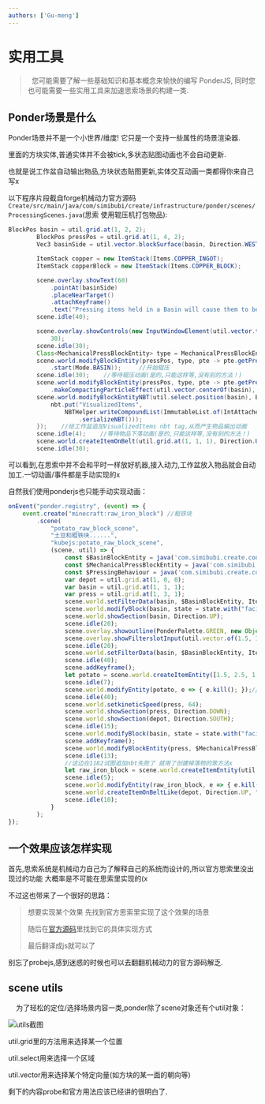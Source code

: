 ```yaml
---
authors: ['Gu-meng']
---
```

# 实用工具

>   您可能需要了解一些基础知识和基本概念来愉快的编写 PonderJS, 同时您也可能需要一些实用工具来加速思索场景的构建一类.



## Ponder场景是什么

Ponder场景并不是一个小世界/维度! 它只是一个支持一些属性的场景渲染器.

里面的方块实体,普通实体并不会被tick,多状态贴图动画也不会自动更新.

也就是说工作盆自动输出物品,方块状态贴图更新,实体交互动画一类都得你来自己写x



以下程序片段截自forge机械动力官方源码`Create/src/main/java/com/simibubi/create/infrastructure/ponder/scenes/ProcessingScenes.java`(思索 使用辊压机打包物品):

```java
BlockPos basin = util.grid.at(1, 2, 2);
        BlockPos pressPos = util.grid.at(1, 4, 2);                        //辊压机位置
        Vec3 basinSide = util.vector.blockSurface(basin, Direction.WEST); //工作盆侧面

        ItemStack copper = new ItemStack(Items.COPPER_INGOT);             //铜物品
        ItemStack copperBlock = new ItemStack(Items.COPPER_BLOCK);        //铜块物品

        scene.overlay.showText(60)
            .pointAt(basinSide)
            .placeNearTarget()
            .attachKeyFrame()
            .text("Pressing items held in a Basin will cause them to be Compacted");
        scene.idle(40);

        scene.overlay.showControls(new InputWindowElement(util.vector.topOf(basin), Pointing.DOWN).withItem(copper),
            30);
        scene.idle(30);
        Class<MechanicalPressBlockEntity> type = MechanicalPressBlockEntity.class;
        scene.world.modifyBlockEntity(pressPos, type, pte -> pte.getPressingBehaviour()
            .start(Mode.BASIN));     //开始辊压
        scene.idle(30);    //等待辊压动画(是的,只能这样等,没有别的方法！)
        scene.world.modifyBlockEntity(pressPos, type, pte -> pte.getPressingBehaviour()
            .makeCompactingParticleEffect(util.vector.centerOf(basin), copper));    //生成辊压粒子效果
        scene.world.modifyBlockEntityNBT(util.select.position(basin), BasinBlockEntity.class, nbt -> {
            nbt.put("VisualizedItems",
                NBTHelper.writeCompoundList(ImmutableList.of(IntAttached.with(1, copperBlock)), ia -> ia.getValue()
                    .serializeNBT()));
        });    //给工作盆追加VisualizedItems nbt tag,从而产生物品输出动画
        scene.idle(4);    //等待物品下落动画(是的,只能这样等,没有别的方法！)
        scene.world.createItemOnBelt(util.grid.at(1, 1, 1), Direction.UP, copperBlock);//在传送带上生成"落"在上面的工作盆输出物品
        scene.idle(30);
```

可以看到,在思索中并不会和平时一样放好机器,接入动力,工作盆放入物品就会自动加工.一切动画/事件都是手动实现的x

自然我们使用ponderjs也只能手动实现动画：

```javascript
onEvent("ponder.registry", (event) => {
    event.create("minecraft:raw_iron_block") //粗铁块
        .scene(
            "potato_raw_block_scene",
            "土豆和粗铁块......",
            "kubejs:potato_raw_block_scene",
            (scene, util) => {
                const $BasinBlockEntity = java('com.simibubi.create.content.processing.basin.BasinBlockEntity');
                const $MechanicalPressBlockEntity = java('com.simibubi.create.content.kinetics.press.MechanicalPressBlockEntity');
                const $PressingBehaviour = java('com.simibubi.create.content.kinetics.press.PressingBehaviour');
                var depot = util.grid.at(1, 0, 0);
                var basin = util.grid.at(1, 1, 1);
                var press = util.grid.at(1, 3, 1);
                scene.world.setFilterData(basin, $BasinBlockEntity, Item.of("minecraft:air"));
                scene.world.modifyBlock(basin, state = state.with("facing", "down"), false);//实际上工作盆输出口的位置对应方块状态里的朝向
                scene.world.showSection(basin, Direction.UP);
                scene.idle(20);
                scene.overlay.showoutline(PonderPalette.GREEN, new Object(), basin, 30);
                scene.overlay.showFilterslotInput(util.vector.of(1.5, 1.75, 1), Direction.NORTH, 30);
                scene.idle(20);
                scene.world.setFilterData(basin, $BasinBlockEntity, Item.of("minecraft:raw_iron_block"));
                scene.idle(40);
                scene.addKeyframe();
                let potato = scene.world.createItemEntity([1.5, 2.5, 1.5], [0, 0, 0], "9x potato");
                scene.idle(7);
                scene.world.modifyEntity(potato, e => { e.kill(); });//落到工作盆里后 把掉落物清除
                scene.idle(40);
                scene.world.setkineticSpeed(press, 64);
                scene.world.showSection(press, Direction.DOWN);
                scene.world.showSection(depot, Direction.SOUTH);
                scene.idle(15);
                scene.world.modifyBlock(basin, state = state.with("facing", "north"), false);
                scene.addKeyframe();
                scene.world.modifyBlockEntity(press, $MechanicalPressBlockEntity, pte => { pte.getPressingBehaviour().start($PressingBehaviour.Mode.BASIN); })
                scene.idle(13);
                //这边在1182试图追加nbt失败了 就用了创建掉落物的笨方法x
                let raw_iron_block = scene.world.createItemEntity(util.vector.centerof(basin), [0, -0.2, -0.25], "raw_iron_block");
                scene.idle(5);
                scene.world.modifyEntity(raw_iron_block, e => { e.kill(); });//落到置物台上后 把掉落物清除
                scene.world.createItemOnBeltLike(depot, Direction.UP, "raw_iron_block");//在置物台上生成"落"在上面的工作盆输出物品
                scene.idle(10);
            }
        );
});
```

## 一个效果应该怎样实现

首先,思索系统是机械动力自己为了解释自己的系统而设计的,所以官方思索里没出现过的功能 大概率是不可能在思索里实现的(x

不过这也带来了一个很好的思路：

>  想要实现某个效果 先找到官方思索里实现了这个效果的场景
> 
> 随后在[官方源码](https://github.com/Creators-of-Create/Create/blob/mc1.18/dev/src/main/java/com/simibubi/create/infrastructure/ponder/scenes/)里找到它的具体实现方式
> 
> 最后翻译成js就可以了

别忘了probejs,感到迷惑的时候也可以去翻翻机械动力的官方源码解乏.



## scene utils

    为了轻松的定位/选择场景内容一类,ponder除了scene对象还有个util对象：

![utils截图](/imgs/PonderJS/utils.png)

util.grid里的方法用来选择某一个位置

util.select用来选择一个区域

util.vector用来选择某个特定向量(如方块的某一面的朝向等)

剩下的内容probe和官方用法应该已经讲的很明白了.